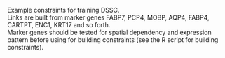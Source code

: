 Example constraints for training DSSC.  
Links are built from marker genes FABP7, PCP4, MOBP, AQP4, FABP4, CARTPT, ENC1, KRT17 and so forth.  
Marker genes should be tested for spatial dependency and expression pattern before using for building constraints (see the R script for building constraints).
